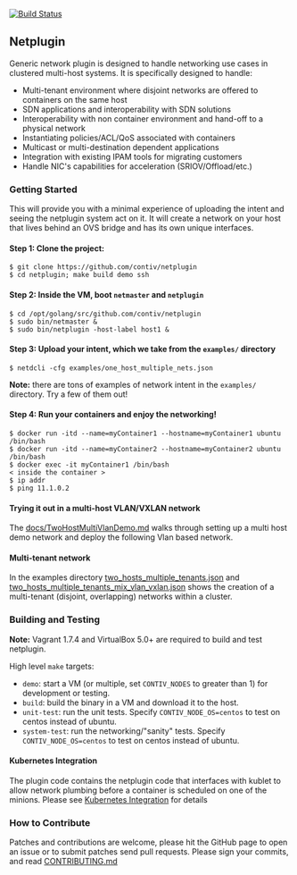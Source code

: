 [![Build Status](http://25b17de9.ngrok.com/view/Netplugin%20Sanity/job/Push%20Build%20Master/badge/icon)](http://25b17de9.ngrok.com/view/Netplugin%20Sanity/job/Push%20Build%20Master/)

## Netplugin

Generic network plugin is designed to handle networking use
cases in clustered multi-host systems. It is specifically designed to handle:

- Multi-tenant environment where disjoint networks are offered to containers on the same host
- SDN applications and interoperability with SDN solutions
- Interoperability with non container environment and hand-off to a physical network
- Instantiating policies/ACL/QoS associated with containers
- Multicast or multi-destination dependent applications
- Integration with existing IPAM tools for migrating customers
- Handle NIC's capabilities for acceleration (SRIOV/Offload/etc.)

### Getting Started

This will provide you with a minimal experience of uploading the intent and
seeing the netplugin system act on it. It will create a network on your host
that lives behind an OVS bridge and has its own unique interfaces.

#### Step 1: Clone the project:

```
$ git clone https://github.com/contiv/netplugin
$ cd netplugin; make build demo ssh
```

#### Step 2: Inside the VM, boot `netmaster` and `netplugin`

```
$ cd /opt/golang/src/github.com/contiv/netplugin
$ sudo bin/netmaster &
$ sudo bin/netplugin -host-label host1 &
```

#### Step 3: Upload your intent, which we take from the `examples/` directory

```
$ netdcli -cfg examples/one_host_multiple_nets.json
```

**Note:** there are tons of examples of network intent in the `examples/`
directory. Try a few of them out!

#### Step 4: Run your containers and enjoy the networking!

```
$ docker run -itd --name=myContainer1 --hostname=myContainer1 ubuntu /bin/bash
$ docker run -itd --name=myContainer2 --hostname=myContainer2 ubuntu /bin/bash
$ docker exec -it myContainer1 /bin/bash
< inside the container >
$ ip addr
$ ping 11.1.0.2
```

#### Trying it out in a multi-host VLAN/VXLAN network

The [docs/TwoHostMultiVlanDemo.md](docs/TwoHostMultiVlanDemo.md) walks through
setting up a multi host demo network and deploy the following Vlan based
network.

#### Multi-tenant network

In the examples directory [two_hosts_multiple_tenants.json](examples/two_hosts_multiple_tenants.json) and
[two_hosts_multiple_tenants_mix_vlan_vxlan.json](examples/two_hosts_multiple_tenants_mix_vlan_vxlan.json)
shows the creation of a multi-tenant (disjoint, overlapping) networks within a
cluster.

### Building and Testing

**Note:** Vagrant 1.7.4 and VirtualBox 5.0+ are required to build and test netplugin.

High level `make` targets:

* `demo`: start a VM (or multiple, set `CONTIV_NODES` to greater than 1) for
  development or testing.
* `build`: build the binary in a VM and download it to the host.
* `unit-test`: run the unit tests. Specify `CONTIV_NODE_OS=centos` to test on
  centos instead of ubuntu.
* `system-test`: run the networking/"sanity" tests. Specify
  `CONTIV_NODE_OS=centos` to test on centos instead of ubuntu.

#### Kubernetes Integration
The plugin code contains the netplugin code that interfaces with kublet to
allow network plumbing before a container is scheduled on one of the minions.
Please see [Kubernetes Integration](docs/kubernetes.md) for details

### How to Contribute
Patches and contributions are welcome, please hit the GitHub page to open an
issue or to submit patches send pull requests. Please sign your commits, and
read [CONTRIBUTING.md](docs/CONTRIBUTING.md)
